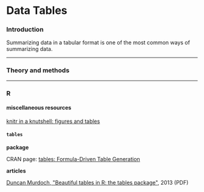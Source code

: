 # Data Tables

### Introduction

Summarizing data in a tabular format is one of the most common ways of summarizing data.

---
### Theory and methods


---
### R

#### miscellaneous resources

[knitr in a knutshell: figures and tables](http://kbroman.org/knitr_knutshell/pages/figs_tables.html)

#### `tables`

**package**

CRAN page: [tables: Formula-Driven Table Generation](https://cran.r-project.org/web/packages/tables/index.html)

**articles**

[Duncan Murdoch, "Beautiful tables in R: the tables package"](http://www.stats.uwo.ca/faculty/murdoch/ism2013/4tables.pdf), 2013 (PDF)

